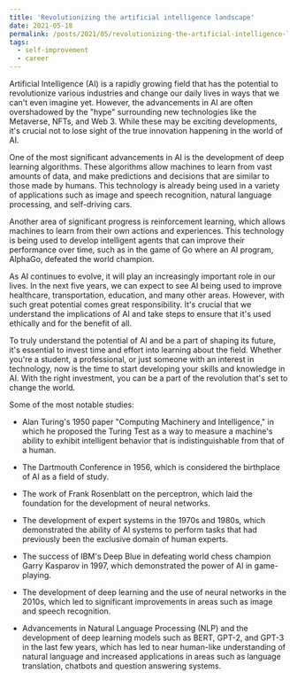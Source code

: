 ```yaml
---
title: 'Revolutionizing the artificial intelligence landscape'
date: 2021-05-18
permalink: /posts/2021/05/revolutionizing-the-artificial-intelligence-landscape/
tags:
  - self-improvement
  - career
---
```


Artificial Intelligence (AI) is a rapidly growing field that has the potential to revolutionize various industries and change our daily lives in ways that we can't even imagine yet. However, the advancements in AI are often overshadowed by the "hype" surrounding new technologies like the Metaverse, NFTs, and Web 3. While these may be exciting developments, it's crucial not to lose sight of the true innovation happening in the world of AI.

One of the most significant advancements in AI is the development of deep learning algorithms. These algorithms allow machines to learn from vast amounts of data, and make predictions and decisions that are similar to those made by humans. This technology is already being used in a variety of applications such as image and speech recognition, natural language processing, and self-driving cars.

Another area of significant progress is reinforcement learning, which allows machines to learn from their own actions and experiences. This technology is being used to develop intelligent agents that can improve their performance over time, such as in the game of Go where an AI program, AlphaGo, defeated the world champion.

As AI continues to evolve, it will play an increasingly important role in our lives. In the next five years, we can expect to see AI being used to improve healthcare, transportation, education, and many other areas. However, with such great potential comes great responsibility. It's crucial that we understand the implications of AI and take steps to ensure that it's used ethically and for the benefit of all.

To truly understand the potential of AI and be a part of shaping its future, it's essential to invest time and effort into learning about the field. Whether you're a student, a professional, or just someone with an interest in technology, now is the time to start developing your skills and knowledge in AI. With the right investment, you can be a part of the revolution that's set to change the world.

Some of the most notable studies:

* Alan Turing's 1950 paper "Computing Machinery and Intelligence," in which he proposed the Turing Test as a way to measure a machine's ability to exhibit intelligent behavior that is indistinguishable from that of a human.

* The Dartmouth Conference in 1956, which is considered the birthplace of AI as a field of study.

* The work of Frank Rosenblatt on the perceptron, which laid the foundation for the development of neural networks.

* The development of expert systems in the 1970s and 1980s, which demonstrated the ability of AI systems to perform tasks that had previously been the exclusive domain of human experts.

* The success of IBM's Deep Blue in defeating world chess champion Garry Kasparov in 1997, which demonstrated the power of AI in game-playing.

* The development of deep learning and the use of neural networks in the 2010s, which led to significant improvements in areas such as image and speech recognition.

* Advancements in Natural Language Processing (NLP) and the development of deep learning models such as BERT, GPT-2, and GPT-3 in the last few years, which has led to near human-like understanding of natural language and increased applications in areas such as language translation, chatbots and question answering systems.
